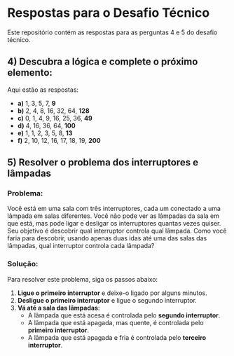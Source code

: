# Respostas para o Desafio Técnico

Este repositório contém as respostas para as perguntas 4 e 5 do desafio técnico.

## 4) Descubra a lógica e complete o próximo elemento:

Aqui estão as respostas:

- **a)** 1, 3, 5, 7, **9**
- **b)** 2, 4, 8, 16, 32, 64, **128**
- **c)** 0, 1, 4, 9, 16, 25, 36, **49**
- **d)** 4, 16, 36, 64, **100**
- **e)** 1, 1, 2, 3, 5, 8, **13**
- **f)** 2, 10, 12, 16, 17, 18, 19, **200**

## 5) Resolver o problema dos interruptores e lâmpadas

### Problema:

Você está em uma sala com três interruptores, cada um conectado a uma lâmpada em salas diferentes. Você não pode ver as lâmpadas da sala em que está, mas pode ligar e desligar os interruptores quantas vezes quiser. Seu objetivo é descobrir qual interruptor controla qual lâmpada. Como você faria para descobrir, usando apenas duas idas até uma das salas das lâmpadas, qual interruptor controla cada lâmpada?

### Solução:

Para resolver este problema, siga os passos abaixo:

1. **Ligue o primeiro interruptor** e deixe-o ligado por alguns minutos.
2. **Desligue o primeiro interruptor** e ligue o segundo interruptor.
3. **Vá até a sala das lâmpadas**:
   - A lâmpada que está acesa é controlada pelo **segundo interruptor**.
   - A lâmpada que está apagada, mas quente, é controlada pelo **primeiro interruptor**.
   - A lâmpada que está apagada e fria é controlada pelo **terceiro interruptor**.

#
